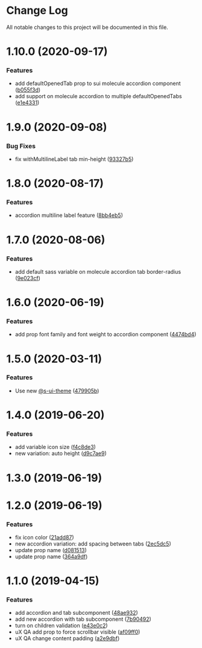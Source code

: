 # Change Log

All notable changes to this project will be documented in this file.

# 1.10.0 (2020-09-17)


### Features

* add defaultOpenedTab prop to sui molecule accordion component ([b055f3d](https://github.com/SUI-Components/sui-components/commit/b055f3df9c346184b1e5d821e191aebc0e8981ab))
* add support on molecule accordion to multiple defaultOpenedTabs ([e1e4331](https://github.com/SUI-Components/sui-components/commit/e1e433190ec9614dde2051d20993b981828f2f9b))



# 1.9.0 (2020-09-08)


### Bug Fixes

* fix withMultilineLabel tab min-height ([93327b5](https://github.com/SUI-Components/sui-components/commit/93327b5f75852f0827c10d97612f15e987e07599))



# 1.8.0 (2020-08-17)


### Features

* accordion multiline label feature ([8bb4eb5](https://github.com/SUI-Components/sui-components/commit/8bb4eb591977ea6f12d6c70132042ea07a22cca2))



# 1.7.0 (2020-08-06)


### Features

* add default sass variable on molecule accordion tab border-radius ([9e023cf](https://github.com/SUI-Components/sui-components/commit/9e023cf33118a1f8f1c676be60703f2f23f319e9))



# 1.6.0 (2020-06-19)


### Features

* add prop font family and font weight to accordion component ([4474bd4](https://github.com/SUI-Components/sui-components/commit/4474bd4e0c34b8db30a6025e154fed4307fee8cf))



# 1.5.0 (2020-03-11)


### Features

* Use new [@s-ui-theme](https://github.com/s-ui-theme) ([479905b](https://github.com/SUI-Components/sui-components/commit/479905b97c04aec7a0c241656812964faf97d199))



# 1.4.0 (2019-06-20)


### Features

* add variable icon size ([f4c8de3](https://github.com/SUI-Components/sui-components/commit/f4c8de3c4c95ddfb943e66f57bba9c888e9ec48c))
* new variation: auto height ([d9c7ae9](https://github.com/SUI-Components/sui-components/commit/d9c7ae9456fda3e772bb83ac732f78c80b33a830))



# 1.3.0 (2019-06-19)



# 1.2.0 (2019-06-19)


### Features

* fix icon color ([21add87](https://github.com/SUI-Components/sui-components/commit/21add874915edb1af22771694d980b6d80b87a0c))
* new accordion variation: add spacing between tabs ([2ec5dc5](https://github.com/SUI-Components/sui-components/commit/2ec5dc59e90abd2d49cb51c4bbd517ac8c54378e))
* update prop name ([d081513](https://github.com/SUI-Components/sui-components/commit/d081513f4fd3cb7eb0b3c2ffd5b7d45eb45ae70c))
* update prop name ([364a9df](https://github.com/SUI-Components/sui-components/commit/364a9dfcaf399a413a3a3d4b5e0fa07065c63b2c))



# 1.1.0 (2019-04-15)


### Features

* add accordion and tab subcomponent ([48ae932](https://github.com/SUI-Components/sui-components/commit/48ae9323ba8b5090d30753d1adbca074f9ebef65))
* add new accordion with tab subcomponent ([7b90492](https://github.com/SUI-Components/sui-components/commit/7b90492f75895690dfc68bc43854e38f5aa14917))
* turn on children validation ([e43e0c2](https://github.com/SUI-Components/sui-components/commit/e43e0c22d6891cd44e69b4a5ebf8e54d61d9966b))
* uX QA add prop to force scrollbar visible ([af09ff0](https://github.com/SUI-Components/sui-components/commit/af09ff0bdeeea2439f9f5bb8c08146ccd0ef5f18))
* uX QA change content padding ([a2e9dbf](https://github.com/SUI-Components/sui-components/commit/a2e9dbf76ee43de94c3cf95a08fa7e4f0b37163f))




